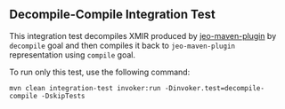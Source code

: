 ## Decompile-Compile Integration Test

This integration test decompiles XMIR produced
by [jeo-maven-plugin](https://github.com/objectionary/jeo-maven-plugin)
by `decompile` goal and then compiles it back to `jeo-maven-plugin`
representation using `compile` goal.

To run only this test, use the following command:

```shell
mvn clean integration-test invoker:run -Dinvoker.test=decompile-compile -DskipTests
```

